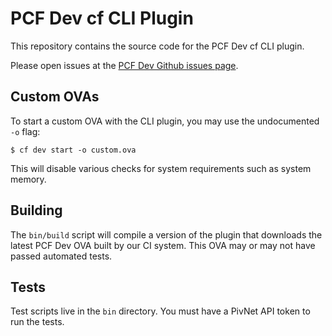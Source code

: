 # PCF Dev cf CLI Plugin

This repository contains the source code for the PCF Dev cf CLI plugin.

Please open issues at the [PCF Dev Github issues page](https://github.com/pivotal-cf/pcfdev/issues).

## Custom OVAs

To start a custom OVA with the CLI plugin, you may use the undocumented `-o` flag:
```
$ cf dev start -o custom.ova
```
This will disable various checks for system requirements such as system memory.

## Building

The `bin/build` script will compile a version of the plugin that downloads the latest PCF Dev OVA built by our CI system. This OVA may or may not have passed automated tests.

## Tests

Test scripts live in the `bin` directory. You must have a PivNet API token to run the tests.
